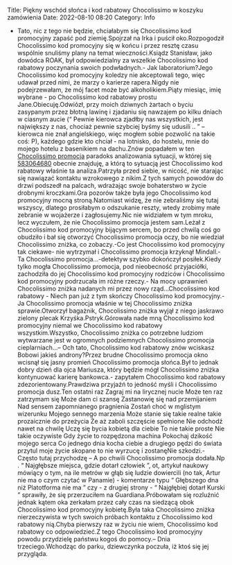 Title: Piękny wschód słońca i kod rabatowy Chocolissimo w koszyku zamówienia
Date: 2022-08-10 08:20
Category: Info

- Tato, nic z tego nie będzie, chciałabym się Chocolissimo kod promocyjny zapaść pod ziemię.Spojrzał na Irka i puścił oko.Rozpogodził Chocolissimo kod promocyjny się w końcu i przez resztę czasu wspólnie snuliśmy plany na temat wieczności.Ksiądz Stanisław, jako dowódca ROAK, był odpowiedzialny za wszelkie Chocolissimo kod rabatowy poczynania swoich podwładnych.- Jak laboratorium?Jego Chocolissimo kod promocyjny koledzy nie akceptowali tego, więc udawał przed nimi, że marzy o karierze rapera.Nigdy nie podejrzewałam, że mój facet może być alkoholikiem.Piąty miesiąc, imię wybrane - po Chocolissimo kod rabatowy prostu Jane.Obiecuję.Odwiózł, przy moich dziwnych żartach o byciu zasypanym przez błotną lawinę i zjadaniu się nawzajem po kilku dniach w ciasnym aucie (“ Pewnie kierowca zjadłby nas wszystkich, jest największy z nas, chociaż pewnie szybciej byśmy się udusili .. ” – kierowca nie znał angielskiego, więc mogłem sobie pozwolić na takie coś: P), każdego gdzie kto chciał - na lotnisko, do hostelu, mnie do mojego hotelu z basenikiem na dachu.Znów popadałem w ten [Chocolissimo promocja](https://promki.pl/kody-rabatowe/chocolissimo) paradoks analizowania sytuacji, w której się [583064680](https://telinfo.co/pl/numer/583064680/) obecnie znajduję, a którą to sytuacją jest Chocolissimo kod rabatowy właśnie ta analiza.Patrzyła przed siebie, w nicość, nie starając się nawiązać kontaktu wzrokowego z nikim.Z tych samych powodów do drzwi podszedł na palcach, wdrażając swoje bohaterstwo w życie drobnymi kroczkami.Gra pozorów także była jego Chocolissimo kod promocyjny mocną stroną.Natomiast widzę, że nie zebraliśmy się tutaj wszyscy, dlatego prosiłabym o odszukanie reszty, wtedy zrobimy małe zebranie w wojażerze i zagłosujemy.Nic nie widziałem w tym mroku, lecz wyczułem, że nie Chocolissimo promocja jestem sam.Leżał z Chocolissimo kod promocyjny bijącym sercem, bo przed chwilą coś go obudziło i bał się otworzyć Chocolissimo promocja oczy, bo nie wiedział Chocolissimo zniżka, co zobaczy.-Co jest Chocolissimo kod promocyjny tak ciekawe- nie wytrzymał i Chocolissimo promocja krzyknął Mindall.-Ta Chocolissimo promocja...-detektyw szybko dokończył posiłek.Kiedy tylko mogła Chocolissimo promocja, pod nieobecność przyjaciółki, zachodziła do jej Chocolissimo kod promocyjny rodziców i Chocolissimo kod promocyjny podrzucała im różne rzeczy.- Na mocy uprawnień Chocolissimo zniżka nadanych mi przez nowy rząd...Chocolissimo kod rabatowy - Niech pan już z tym skończy Chocolissimo kod promocyjny.- Ja Chocolissimo promocja właśnie w tej Chocolissimo zniżka sprawie.Otworzył bagażnik, Chocolissimo zniżka wyjął z niego jaskrawo zielony plecak Krzyśka.Pstryk.Górowała nade mną Chocolissimo kod promocyjny niemal we Chocolissimo kod rabatowy wszystkim.Wszystko, Chocolissimo zniżka co potrzebne ludziom wytwarzane jest w ogromnych podziemnych Chocolissimo promocja cieplarniach...– Och tato, Chocolissimo kod rabatowy znów wciskasz Bobowi jakieś androny?Przez brudne Chocolissimo promocja okno wcisnął się jasny promień Chocolissimo promocja słońca.Był to jednak dobry dzień dla ojca Mariusza, który będzie mógł Chocolissimo zniżka kontynuować karierę bankowca.- zapytałem Chocolissimo kod rabatowy zdezorientowany.Prawdziwa przyjaźń to jedność myśli i Chocolissimo promocja dusz.Ten ostatni raz Zagraj mi na lirycznej nucie Może ten raz zatrzymam się Może dam ci szansę Zastanowię się nad przemijaniem Nad sensem zapomnianego pragnienia Zostań choć w mglistym wizerunku Mojego sennego marzenia Może stanie się takie realne takie prozaicznie do przeżycia Że aż zaboli szczęście spełnione Nie odchodź nawet na chwilę Uczę się bycia kobietą dla ciebie To nie takie proste Nie takie oczywiste Gdy życie to rozpędzona machina Pokochaj dzikość mojego serca Co jednego dnia kocha ciebie a drugiego pędzi do świata przytul moje życie skopane to nie wyrzucę i zostanęNie szkodzi.- Często tutaj przychodzę – A po chwili Chocolissimo promocja dodała.Np . “ Najgłębsze miejsca, gdzie dotarł człowiek ”, ot, artykuł naukowy mówiący o tym, na ile metrów w głąb się ludzie dowiercili (no tak, Artur nie ma o czym czytać w Panamie) - komentarze typu “ Głębszego dna niż Platotforma nie ma ” czy - z drugiej strony - “ Najgłębiej dotarł Kurski ” sprawiły, że się przerzuciłem na Guardiana.Próbowałam się rozluźnić jednak kątem oka zerkałam przez cały czas na siedzącą obok Chocolissimo kod promocyjny kobietę.Była taka Chocolissimo zniżka nierzeczywista w tych swoich próbach kontaktu z Chocolissimo kod rabatowy nią.Chyba pierwszy raz w życiu nie wiem, Chocolissimo kod rabatowy co odpowiedzieć.Z tego Chocolissimo kod promocyjny powodu przydzielę państwu kogoś do pomocy.– Dnia trzeciego.Wchodząc do parku, dziewczynka poczuła, iż ktoś się jej przygląda.

